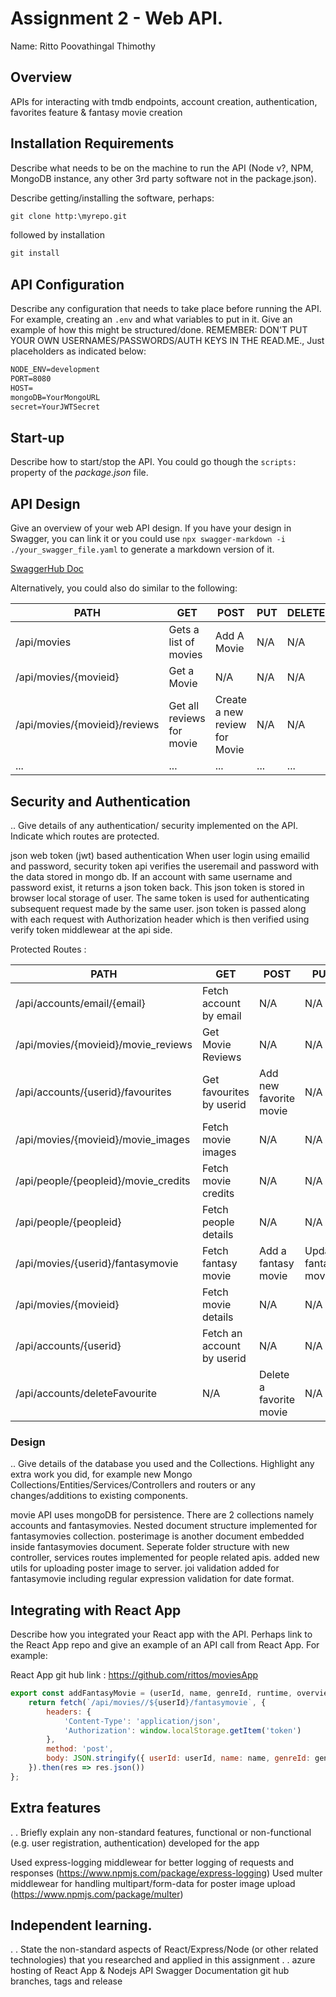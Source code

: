 # Assignment 2 - Web API.

Name: Ritto Poovathingal Thimothy

## Overview

APIs for interacting with tmdb endpoints, account creation, authentication, favorites feature & fantasy movie creation

## Installation Requirements

Describe what needs to be on the machine to run the API (Node v?, NPM, MongoDB instance, any other 3rd party software not in the package.json). 


Describe getting/installing the software, perhaps:

```bat
git clone http:\myrepo.git
```

followed by installation

```bat
git install
```

## API Configuration
Describe any configuration that needs to take place before running the API. For example, creating an ``.env`` and what variables to put in it. Give an example of how this might be structured/done.
REMEMBER: DON'T PUT YOUR OWN USERNAMES/PASSWORDS/AUTH KEYS IN THE READ.ME., Just placeholders as indicated below:

```bat
NODE_ENV=development
PORT=8080
HOST=
mongoDB=YourMongoURL
secret=YourJWTSecret
```

## Start-up
Describe how to start/stop the API. You could go though the ``scripts:`` property of the *package.json* file.

## API Design
Give an overview of your web API design. If you have your design in Swagger, you can link it or you could use ``npx swagger-markdown -i ./your_swagger_file.yaml`` to generate a markdown version of it. 

[SwaggerHub Doc](https://app.swaggerhub.com/apis-docs/rittos/movies-api/1.0.0)

Alternatively, you could also do similar to the following: 

| PATH                          | GET                       | POST                          | PUT  | DELETE |
| ----------------------------- | ------------------------- | ----------------------------- | ---- | ------ |
| /api/movies                   | Gets a list of movies     | Add A Movie                   | N/A  | N/A    |
| /api/movies/{movieid}         | Get a Movie               | N/A                           | N/A  | N/A    |
| /api/movies/{movieid}/reviews | Get all reviews for movie | Create a new review for Movie | N/A  | N/A    |
| ...                           | ...                       | ...                           | ...  | ...    |

## Security and Authentication

.. Give details of any authentication/ security implemented on the API. Indicate which routes are protected.

json web token (jwt) based authentication 
When user login using emailid and password, security token api verifies the useremail and password with the data stored in mongo db.
If an account with same username and password exist, it returns a json token back.
This json token is stored in browser local storage of user.
The same token is used for authenticating subsequent request made by the same user.
json token is passed along with each request with Authorization header which is then verified using verify token middlewear at the api side.

Protected Routes :

| PATH                                 | GET                       | POST                          | PUT                      | DELETE                 |
| ------------------------------------ | ------------------------- | ----------------------------- | ------------------------ | ---------------------- |
| /api/accounts/email/{email}          | Fetch account by email    | N/A                           | N/A                      | N/A                    |
| /api/movies/{movieid}/movie_reviews  | Get Movie Reviews         | N/A                           | N/A                      | N/A                    |
| /api/accounts/{userid}/favourites    | Get favourites by userid  | Add new favorite movie        | N/A                      | N/A                    |
| /api/movies/{movieid}/movie_images   | Fetch movie images        | N/A                           | N/A                      | N/A                    |
| /api/people/{peopleid}/movie_credits | Fetch movie credits       | N/A                           | N/A                      | N/A                    |
| /api/people/{peopleid}               | Fetch people details      | N/A                           | N/A                      | N/A                    |
| /api/movies/{userid}/fantasymovie    | Fetch fantasy movie       | Add a fantasy movie           | Update fantasy movie     | Delete fantasy movie   |
| /api/movies/{movieid}                | Fetch movie details       | N/A                           | N/A                      | N/A                    |
| /api/accounts/{userid}               | Fetch an account by userid| N/A                           | N/A                      | N/A                    |
| /api/accounts/deleteFavourite        | N/A                       | Delete a favorite movie       | N/A                      | N/A                    |


### Design

.. Give details of the database you used and the Collections. Highlight any extra work you did, for example new Mongo Collections/Entities/Services/Controllers and routers or any changes/additions to existing components.

movie API uses mongoDB for persistence. There are 2 collections namely accounts and fantasymovies.
Nested document structure implemented for fantasymovies collection. posterimage is another document embedded inside fantasymovies document.
Seperate folder structure with new controller, services routes implemented for people related apis.
added new utils for uploading poster image to server.
joi validation added for fantasymovie including regular expression validation for date format.

## Integrating with React App

Describe how you integrated your React app with the API. Perhaps link to the React App repo and give an example of an API call from React App. For example: 

React App git hub link : https://github.com/rittos/moviesApp

~~~Javascript
export const addFantasyMovie = (userId, name, genreId, runtime, overview, releaseDt, actorIds) => {
    return fetch(`/api/movies//${userId}/fantasymovie`, {
        headers: {
            'Content-Type': 'application/json',
            'Authorization': window.localStorage.getItem('token')
        },
        method: 'post',
        body: JSON.stringify({ userId: userId, name: name, genreId: genreId, runtime: runtime, overview: overview, releaseDt: releaseDt,actorIds: actorIds })
    }).then(res => res.json())
};

~~~

## Extra features

. . Briefly explain any non-standard features, functional or non-functional (e.g. user registration, authentication) developed for the app

Used express-logging middlewear for better logging of requests and responses (https://www.npmjs.com/package/express-logging)
Used multer middlewear for handling multipart/form-data for poster image upload (https://www.npmjs.com/package/multer)


## Independent learning.

. . State the non-standard aspects of React/Express/Node (or other related technologies) that you researched and applied in this assignment . . 
azure hosting of React App & Nodejs API
Swagger Documentation
git hub branches, tags and release

 

